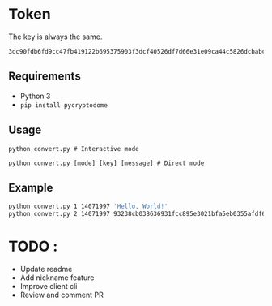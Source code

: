 # Token
The key is always the same.

```
3dc90fdb6fd9cc47fb419122b695375903f3dcf40526df7d66e31e09ca44c5826dcbabc7ca996f007d86b38f822d094a02d9ceae7186d52c5450bfc8bcb545dd69547b93335811e3aa8a373f4b16955b34bb8d9951074bc57d096f14cab5011ff595871101d3ecdf3e92fc9912e9809978a9e8d6e055597095e0b28cf73a20c3
```

## Requirements
- Python 3
- ``pip install pycryptodome``
## Usage
```
python convert.py # Interactive mode
```
```
python convert.py [mode] [key] [message] # Direct mode
```

## Example
```bash
python convert.py 1 14071997 'Hello, World!' 
python convert.py 2 14071997 93238cb038636931fcc895e3021bfa5eb0355afdf640717e00446fc2142e456b 
```
# TODO :
- Update readme
- Add nickname feature
- Improve client cli
- Review and comment PR
